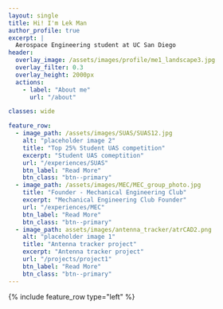 ```yaml
---
layout: single
title: Hi! I'm Lek Man
author_profile: true
excerpt: |
  Aerospace Engineering student at UC San Diego
header:
  overlay_image: /assets/images/profile/me1_landscape3.jpg  
  overlay_filter: 0.3  
  overlay_height: 2000px
  actions:  
    - label: "About me"
      url: "/about"

classes: wide

feature_row:
  - image_path: /assets/images/SUAS/SUAS12.jpg
    alt: "placeholder image 2"
    title: "Top 25% Student UAS competition"
    excerpt: "Student UAS comeptition"
    url: "/experiences/SUAS"
    btn_label: "Read More"
    btn_class: "btn--primary"
  - image_path: /assets/images/MEC/MEC_group_photo.jpg
    title: "Founder - Mechanical Engineering Club"
    excerpt: "Mechanical Engineering Club Founder"
    url: "/experiences/MEC"
    btn_label: "Read More"
    btn_class: "btn--primary"
  - image_path: assets/images/antenna_tracker/atrCAD2.png
    alt: "placeholder image 1"
    title: "Antenna tracker project"
    excerpt: "Antenna tracker project"
    url: "/projects/project1"
    btn_label: "Read More"
    btn_class: "btn--primary"
---
```

{% include feature_row type="left" %}
